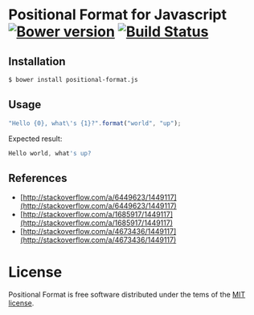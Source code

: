# Positional Format for Javascript [![Bower version](https://badge.fury.io/bo/positional-format.js.svg)](http://badge.fury.io/bo/positional-format.js) [![Build Status](https://secure.travis-ci.org/twbs/bootstrap.png)](http://travis-ci.org/twbs/bootstrap)

## Installation

```sh
$ bower install positional-format.js
```

## Usage

```javascript
"Hello {0}, what\'s {1}?".format("world", "up");
```

Expected result:
```javascript
Hello world, what's up?
```

## References

* [http://stackoverflow.com/a/6449623/1449117](http://stackoverflow.com/a/6449623/1449117)
* [http://stackoverflow.com/a/1685917/1449117](http://stackoverflow.com/a/1685917/1449117)
* [http://stackoverflow.com/a/4673436/1449117](http://stackoverflow.com/a/4673436/1449117)             

# License

Positional Format is free software distributed under the tems of the [MIT license](http://opensource.org/licenses/MIT).
